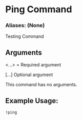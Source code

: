 # Ping Command

### Aliases: (None)

Testing Command

## Arguments
<...> = Required argument

[...] Optional argument

This command has no arguments.

## Example Usage:
    !ping
